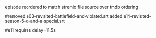 episode reordered to match stremio file source over tmdb ordering

#removed e03-revisited-battlefield-and-violated.srt
added e14-revisited-season-5-q-and-a-special.srt

#e11 requires delay -11.5s
